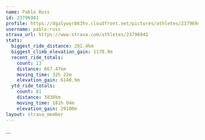 ```yaml
---
name: Pablo Ross
id: 23796941
profile: https://dgalywyr863hv.cloudfront.net/pictures/athletes/23796941/14615399/1/large.jpg
username: pablo-ross
strava_url: https://www.strava.com/athletes/23796941
stats:
  biggest_ride_distance: 201.4km
  biggest_climb_elevation_gain: 1170.9m
  recent_ride_totals:
    count: 13
    distance: 667.47km
    moving_time: 32h 22m
    elevation_gain: 6140.9m
  ytd_ride_totals:
    count: 81
    distance: 3838km
    moving_time: 181h 04m
    elevation_gain: 29100m
layout: strava_member
--- 
```

...
